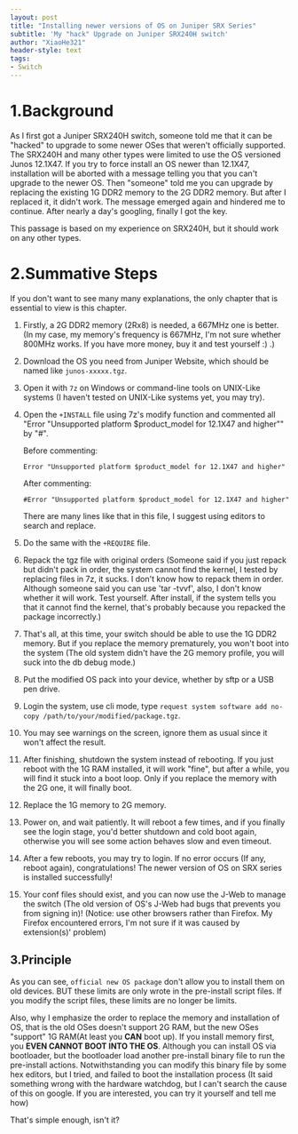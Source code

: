 ```yaml
---
layout: post
title: "Installing newer versions of OS on Juniper SRX Series"
subtitle: 'My "hack" Upgrade on Juniper SRX240H switch'
author: "XiaoHe321"
header-style: text
tags:
- Switch
---
```



# 1.Background

As I first got a Juniper SRX240H switch, someone told me that it can be "hacked" to upgrade to some newer OSes that weren't officially supported. The SRX240H and many other types were limited to use the OS versioned Junos 12.1X47. If you try to force install an OS newer than 12.1X47, installation will be aborted with a message telling you that you can't upgrade to the newer OS. Then "someone" told me you can upgrade by replacing the existing 1G DDR2 memory to the 2G DDR2 memory. But after I replaced it, it didn't work. The message emerged again and hindered me to continue. After nearly a day's googling, finally I got the key.

This passage is based on my experience on SRX240H, but it should work on any other types.

# 2.Summative Steps

If you don't want to see many many explanations, the only chapter that is essential to view is this chapter.

1. Firstly, a 2G DDR2 memory (2Rx8) is needed, a 667MHz one is better. (In my case, my memory's frequency is 667MHz, I'm not sure whether 800MHz works. If you have more money, buy it and test yourself :) .)

2. Download the OS you need from Juniper Website, which should be named like `junos-xxxxx.tgz`.

3. Open it with `7z` on Windows or command-line tools on UNIX-Like systems (I haven't tested on UNIX-Like systems yet, you may try).

4. Open the `+INSTALL` file using 7z's modify function and commented all "Error "Unsupported platform $product_model for 12.1X47 and higher"" by "#".

   Before commenting:

   ```
   Error "Unsupported platform $product_model for 12.1X47 and higher" 
   ```

   After commenting:

   ```
   #Error "Unsupported platform $product_model for 12.1X47 and higher" 
   ```

   There are many lines like that in this file, I suggest using editors to search and replace.

5. Do the same with the `+REQUIRE` file.

6. Repack the tgz file with original orders (Someone said if you just repack but didn't pack in order, the system cannot find the kernel, I tested by replacing files in 7z, it sucks. I don't know how to repack them in order. Although someone said you can use 'tar -tvvf', also, I don't know whether it will work. Test yourself. After install, if the system tells you that it cannot find the kernel, that's probably because you repacked the package incorrectly.)

7. That's all, at this time, your switch should be able to use the 1G DDR2 memory. But if you replace the memory prematurely, you won't boot into the system (The old system didn't have the 2G memory profile, you will suck into the db debug mode.)

8. Put the modified OS pack into your device, whether by sftp or a USB pen drive.

9. Login the system, use cli mode, type `request system software add no-copy /path/to/your/modified/package.tgz`.

10. You may see warnings on the screen, ignore them as usual since it won't affect the result.

11. After finishing, shutdown the system instead of rebooting. If you just reboot with the 1G RAM installed, it will work "fine", but after a while, you will find it stuck into a boot loop. Only if you replace the memory with the 2G one, it will finally boot.

12. Replace the 1G memory to 2G memory.

13. Power on, and wait patiently. It will reboot a few times, and if you finally see the login stage, you'd better shutdown and cold boot again, otherwise you will see some action behaves slow and even timeout.

14. After a few reboots, you may try to login. If no error occurs (If any, reboot again), congratulations! The newer version of OS on SRX series is installed successfully!

15. Your conf files should exist, and you can now use the J-Web to manage the switch (The old version of OS's J-Web had bugs that prevents you from signing in)! (Notice: use other browsers rather than Firefox. My Firefox encountered errors, I'm not sure if it was caused by extension(s)' problem)

## 3.Principle

As you can see, `official new OS package` don't allow you to install them on old devices. BUT these limits are only wrote in the pre-install script files. If you modify the script files, these limits are no longer be limits.

Also, why I emphasize the order to replace the memory and installation of OS, that is the old OSes doesn't support 2G RAM, but the new OSes "support" 1G RAM(At least you **CAN** boot up). If you install memory first, you **EVEN CANNOT BOOT INTO THE OS**. Although you can install OS via bootloader, but the bootloader load another pre-install binary file to run the pre-install actions. Notwithstanding you can modify this binary file by some hex editors, but I tried, and failed to boot the installation process (It said something wrong with the hardware watchdog, but I can't search the cause of this on google. If you are interested, you can try it yourself and tell me how)

That's simple enough, isn't it?
